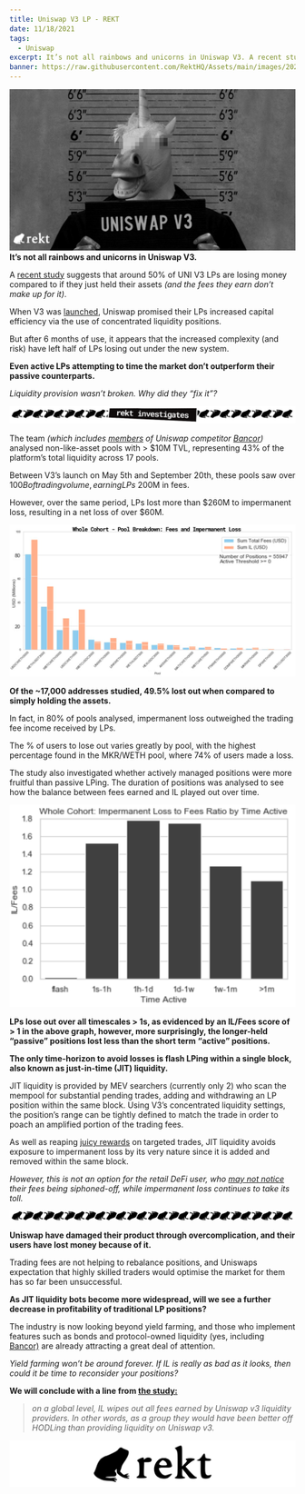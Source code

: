```yaml
---
title: Uniswap V3 LP - REKT
date: 11/18/2021
tags:
  - Uniswap
excerpt: It’s not all rainbows and unicorns in Uniswap V3. A recent study suggests that ~50% of UNI V3 LPs are losing money. 
banner: https://raw.githubusercontent.com/RektHQ/Assets/main/images/2021/11/Uni-Header.png
---
```

![](https://raw.githubusercontent.com/RektHQ/Assets/main/images/2021/11/Uni-Header.png)
**It’s not all rainbows and unicorns in Uniswap V3.**

A [recent study](https://arxiv.org/abs/2111.09192) suggests that around 50% of UNI V3 LPs are losing money compared to if they just held their assets _(and the fees they earn don’t make up for it)_.

When V3 was [launched](https://uniswap.org/blog/uniswap-v3), Uniswap promised their LPs increased capital efficiency via the use of concentrated liquidity positions.

But after 6 months of use, it appears that the increased complexity (and risk) have left half of LPs losing out under the new system.

**Even active LPs attempting to time the market don’t outperform their passive counterparts.**

_Liquidity provision wasn’t broken. Why did they “fix it”?_

![](https://raw.githubusercontent.com/RektHQ/Assets/main/images/2021/09/rekt-investigates-linebreak.png)

The team _(which includes [members](https://twitter.com/NateHindmanhttps://twitter.com/NateHindman) of Uniswap competitor [Bancor](https://twitter.com/Bancor))_ analysed non-like-asset pools with > $10M TVL, representing 43% of the platform’s total liquidity across 17 pools.

Between V3’s launch on May 5th and September 20th, these pools saw over $100B of trading volume, earning LPs ~$200M in fees.

However, over the same period, LPs lost more than $260M to impermanent loss, resulting in a net loss of over $60M.

![](https://raw.githubusercontent.com/RektHQ/Assets/main/images/2021/11/Uni-cohort.png)

**Of the ~17,000 addresses studied, 49.5% lost out when compared to simply holding the assets.**

In fact, in 80% of pools analysed, impermanent loss outweighed the trading fee income received by LPs.

The % of users to lose out varies greatly by pool, with the highest percentage found in the MKR/WETH pool, where 74% of users made a loss.

The study also investigated whether actively managed positions were more fruitful than passive LPing. The duration of positions was analysed to see how the balance between fees earned and IL played out over time.

![](https://raw.githubusercontent.com/RektHQ/Assets/main/images/2021/11/Uni-il2fees.png)

**LPs lose out over all timescales > 1s, as evidenced by an IL/Fees score of > 1 in the above graph, however, more surprisingly, the longer-held “passive” positions lost less than the short term “active” positions.**

**The only time-horizon to avoid losses is flash LPing within a single block, also known as just-in-time (JIT) liquidity.**

JIT liquidity is provided by MEV searchers (currently only 2) who scan the mempool for substantial pending trades, adding and withdrawing an LP position within the same block. Using V3’s concentrated liquidity settings, the position’s range can be tightly defined to match the trade in order to poach an amplified portion of the trading fees.

As well as reaping [juicy rewards](https://dune.xyz/ChainsightAnalytics/Uniswap-v3-Just-in-Time-(JIT)-Liquidity-MEV) on targeted trades, JIT liquidity avoids exposure to impermanent loss by its very nature since it is added and removed within the same block.

_However, this is not an option for the retail DeFi user, who [may not notice](https://twitter.com/NateHindman/status/1460962230778974210?s=20) their fees being siphoned-off, while impermanent loss continues to take its toll._

![](https://raw.githubusercontent.com/RektHQ/Assets/main/images/2021/03/rekt-linebreak.png) 

**Uniswap have damaged their product through overcomplication, and their users have lost money because of it.**

Trading fees are not helping to rebalance positions, and Uniswaps expectation that highly skilled traders would optimise the market for them has so far been unsuccessful.
 
**As JIT liquidity bots become more widespread, will we see a further decrease in profitability of traditional LP positions?**

The industry is now looking beyond yield farming, and those who implement features such as bonds and protocol-owned liquidity (yes, including [Bancor)](https://earn.bancor.network/safe-staking/) are already attracting a great deal of attention.

_Yield farming won’t be around forever. If IL is really as bad as it looks, then could it be time to reconsider your positions?_

**We will conclude with a line from [the study:](https://arxiv.org/abs/2111.09192)**

> _on a global level, IL wipes out all fees earned by Uniswap v3 liquidity providers. In other words, as a group they would have been better off HODLing than providing liquidity on Uniswap v3._

![](https://raw.githubusercontent.com/RektHQ/Assets/main/images/2021/08/rekt-outline-conc.png)
